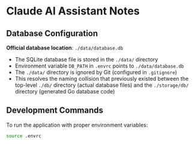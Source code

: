 # Claude AI Assistant Notes

## Database Configuration

**Official database location**: `./data/database.db`

- The SQLite database file is stored in the `./data/` directory
- Environment variable `DB_PATH` in `.envrc` points to `./data/database.db`
- The `./data/` directory is ignored by Git (configured in `.gitignore`)
- This resolves the naming collision that previously existed between the top-level `./db/` directory (actual database files) and the `./storage/db/` directory (generated Go database code)

## Development Commands

To run the application with proper environment variables:
```bash
source .envrc
```